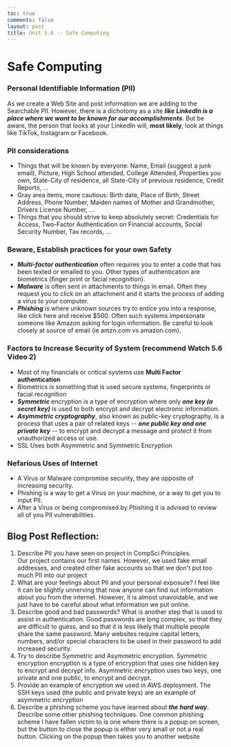 ```yaml
---
toc: true
comments: false
layout: post
title: Unit 5.6 -- Safe Computing
---
```


# Safe Computing

### Personal Identifiable Information (PII)
As we create a Web Site and post information we are adding to the Searchable PII.  However, there is a dichotomy as a site ***like LinkedIn is a place where we want to be known for our accomplishments***.  But be aware, the person that looks at your LinkedIn will, **most likely**, look at things like TikTok, Instagram or Facebook.  

### PII considerations
* Things that will be known by everyone:  Name, Email (suggest a junk email), Picture, High School attended, College Attended, Properties you own, State-City of residence, all State-City of previous residence, Credit Reports, ... 
* Gray area items, more cautious: Birth date, Place of Birth, Street Address, Phone Number, Maiden names of Mother and Grandmother, Drivers License Number, ...
* Things that you should strive to keep absolutely secret: Credentials for Access, Two-Factor Authentication on Financial accounts, Social Security Number, Tax records, ...

### Beware, Establish practices for your own Safety
* ***Multi-factor authentication*** often requires you to enter a code that has been texted or emailed to you.   Other types of authentication are biometrics (finger print or facial recognition).
* ***Malware*** is often sent in attachments to things in email.  Often they request you to click on an attachment and it starts the process of adding a virus to your computer.
* ***Phishing*** is where unknown sources try to entice you into a response, like click here and receive $500.  Often such systems impersonate someone like Amazon asking for login information.  Be careful to look closely at source of email (ie amzn.com vs amazon.com).

### Factors to Increase Security of System (**recommend** Watch 5.6 Video 2)
* Most of my financials or critical systems use **Multi Factor authentication**
* Biometrics is something that is used secure systems, fingerprints or facial recognition
* ***Symmetric*** encryption is a type of encryption where only ***one key (a secret key)*** is used to both encrypt and decrypt electronic information.
* ***Asymmetric cryptography***, also known as public-key cryptography, is a process that uses a pair of related keys -- ***one public key and one private key*** -- to encrypt and decrypt a message and protect it from unauthorized access or use.
* SSL Uses both Asymmetric and Symmetric Encryption

### Nefarious Uses of Internet
* A Virus or Malware compromise security, they are opposite of increasing security.  
* Phishing is a way to get a Virus on your machine, or a way to get you to input PII.
* After a Virus or being compromised by Phishing it is advised to review all of you PII vulnerabilities.

## Blog Post Reflection:
1. Describe PII you have seen on project in CompSci Principles.   
    Our project contains our first names. However, we used fake email addresses, and created other fake accounts so that we don't put too much PII into our project
1. What are your feelings about PII and your personal exposure?
    I feel like it can be slightly unnerving that now anyone can find out information about you from the internet. However, it is almost unavoidable, and we just have to be careful about what information we put online.
1. Describe good and bad passwords?  What is another step that is used to assist in authentication.
    Good passwords are long complex, so that they are difficult to guess, and so that it is less likely that multiple people share the same password. Many websites require capital letters, numbers, and/or special characters to be used in their password to add increased security. 
1. Try to describe Symmetric and Asymmetric encryption.
Symmetric encryption encryption is a type of encryption that uses one hidden key to encrypt and decrypt info. Asymmetric encryption uses two keys, one private and one public, to encrypt and decrypt.
1. Provide an example of encryption we used in AWS deployment.
The SSH keys used (the public and private keys) are an example of asymmetric encryption 
1. Describe a phishing scheme you have learned about ***the hard way***.  Describe some other phishing techniques.
One common phishing scheme I have fallen victim to is one where there is a popup on screen, but the button to close the popup is either very small or not a real button. Clicking on the popup then takes you to another website 